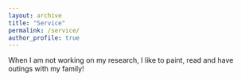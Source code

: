 ```yaml
---
layout: archive
title: "Service"
permalink: /service/
author_profile: true
---
```


When I am not working on my research, I like to paint, read and have outings with my family!
